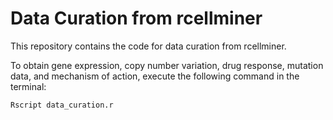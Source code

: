 # Data Curation from rcellminer

This repository contains the code for data curation from rcellminer.

To obtain gene expression, copy number variation, drug response, mutation data, and mechanism of action, execute the following command in the terminal:
```
Rscript data_curation.r
```